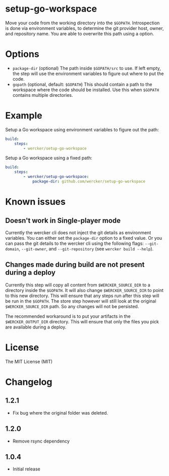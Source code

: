 # setup-go-workspace

Move your code from the working directory into the `$GOPATH`. Introspection is
done via environment variables, to determine the git provider host, owner, and
repository name. You are able to overwrite this path using a option.

# Options

- `package-dir` (optional) The path inside `$GOPATH/src` to use. If left empty,
the step will use the environment variables to figure out where to put the code.
- `gopath` (optional, default: `$GOPATH`) This should contain a path to the
workspace where the code should be installed. Use this when `$GOPATH` contains
multiple directories.

# Example

Setup a Go workspace using environment variables to figure out the path:

```yaml
build:
    steps:
        - wercker/setup-go-workspace
```

Setup a Go workspace using a fixed path:

```yaml
build:
    steps:
        - wercker/setup-go-workspace:
            package-dir: github.com/wercker/setup-go-workspace
```

# Known issues

## Doesn't work in Single-player mode

Currently the wercker cli does not inject the git details as environment
variables. You can either set the `package-dir` option to a fixed value. Or you
can pass the git details to the wercker cli using the following flags:
`--git-domain`, `--git-owner`, and `--git-repository` (see
`wercker build --help`).

## Changes made during build are not present during a deploy

Currently this step will copy all content from `$WERCKER_SOURCE_DIR` to a
directory inside the `$GOPATH`. It will also change `$WERCKER_SOURCE_DIR` to
point to this new directory. This will ensure that any steps run after this
step will be run in the `$GOPATH`. The store step however will still look at
the original `$WERCKER_SOURCE_DIR` path. So any changes will not be persisted.

The recommended workaround is to put your artifacts in the `$WERCKER_OUTPUT_DIR`
directory. This will ensure that only the files you pick are available during a
deploy.

# License

The MIT License (MIT)

# Changelog

## 1.2.1

- Fix bug where the original folder was deleted.

## 1.2.0

- Remove rsync dependency

## 1.0.4

- Initial release

